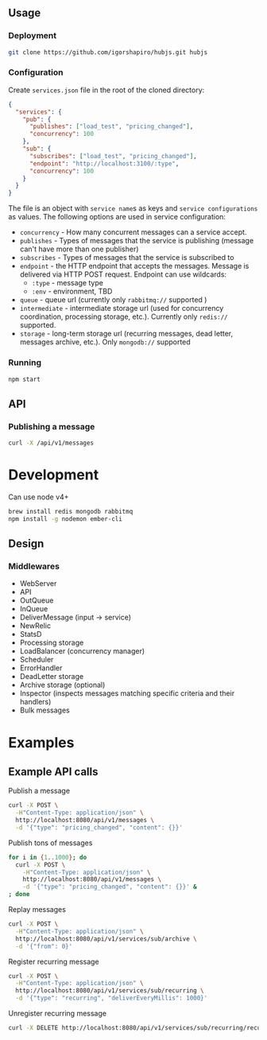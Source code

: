 ## Usage

### Deployment

```sh
git clone https://github.com/igorshapiro/hubjs.git hubjs
```

### Configuration

Create `services.json` file in the root of the cloned directory:

```json
{
  "services": {
    "pub": {
      "publishes": ["load_test", "pricing_changed"],
      "concurrency": 100
    },
    "sub": {
      "subscribes": ["load_test", "pricing_changed"],
      "endpoint": "http://localhost:3100/:type",
      "concurrency": 100
    }
  }
}
```

The file is an object with `service name`s as keys and `service configurations` as values. The following options are used in service configuration:

- `concurrency` - How many concurrent messages can a service accept.
- `publishes` - Types of messages that the service is publishing (message can't have more than one publisher)
- `subscribes` - Types of messages that the service is subscribed to
- `endpoint` - the HTTP endpoint that accepts the messages. Message is delivered via HTTP POST request. Endpoint can use wildcards:
  - `:type` - message type
  - `:env` - environment, TBD
- `queue` - queue url (currently only `rabbitmq://` supported )
- `intermediate` - intermediate storage url (used for concurrency coordination, processing storage, etc.). Currently only `redis://` supported.
- `storage` - long-term storage url (recurring messages, dead letter, messages archive, etc.). Only `mongodb://` supported

### Running

```sh
npm start
```

## API

### Publishing a message

```sh
curl -X /api/v1/messages
```

# Development

Can use node v4+

```sh
brew install redis mongodb rabbitmq
npm install -g nodemon ember-cli
```

## Design

### Middlewares

- WebServer
- API
- OutQueue
- InQueue
- DeliverMessage (input -> service)
- NewRelic
- StatsD
- Processing storage
- LoadBalancer (concurrency manager)
- Scheduler
- ErrorHandler
- DeadLetter storage
- Archive storage (optional)
- Inspector (inspects messages matching specific criteria and their handlers)
- Bulk messages

# Examples

## Example API calls

Publish a message
```sh
curl -X POST \
  -H"Content-Type: application/json" \
  http://localhost:8080/api/v1/messages \
  -d '{"type": "pricing_changed", "content": {}}'
```

Publish tons of messages
```sh
for i in {1..1000}; do
  curl -X POST \
    -H"Content-Type: application/json" \
    http://localhost:8080/api/v1/messages \
    -d '{"type": "pricing_changed", "content": {}}' &
; done
```

Replay messages

```sh
curl -X POST \
  -H"Content-Type: application/json" \
  http://localhost:8080/api/v1/services/sub/archive \
  -d '{"from": 0}'
```

Register recurring message
```sh
curl -X POST \
  -H"Content-Type: application/json" \
  http://localhost:8080/api/v1/services/sub/recurring \
  -d '{"type": "recurring", "deliverEveryMillis": 1000}'
```

Unregister recurring message
```sh
curl -X DELETE http://localhost:8080/api/v1/services/sub/recurring/recurring
```
